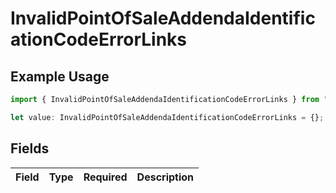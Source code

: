 # InvalidPointOfSaleAddendaIdentificationCodeErrorLinks

## Example Usage

```typescript
import { InvalidPointOfSaleAddendaIdentificationCodeErrorLinks } from "dwolla-typescript/models";

let value: InvalidPointOfSaleAddendaIdentificationCodeErrorLinks = {};
```

## Fields

| Field       | Type        | Required    | Description |
| ----------- | ----------- | ----------- | ----------- |